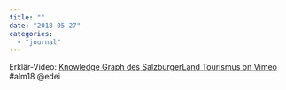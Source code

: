 ```yaml
---
title: ""
date: "2018-05-27"
categories: 
  - "journal"
---
```


Erklär-Video: [Knowledge Graph des SalzburgerLand Tourismus on Vimeo](https://vimeo.com/225213769) #alm18 @edei
